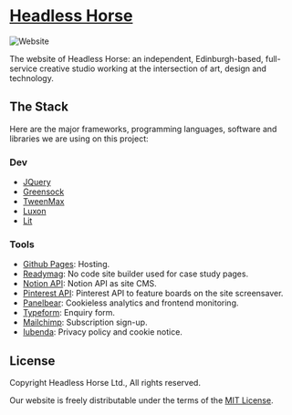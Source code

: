 # [Headless Horse](http://headless.horse)

![Website](https://img.shields.io/website?down_color=lightgrey&down_message=down&label=headless.horse&style=flat-square&up_color=green&up_message=up&url=https%3A%2F%2Fheadless.horse)

The website of Headless Horse: an independent, Edinburgh-based, full-service creative studio working at the intersection of art, design and technology.

## The Stack
Here are the major frameworks, programming languages, software and libraries we are using on this project:

### Dev
- [JQuery](https://jquery.com)
- [Greensock](https://greensock.com)
- [TweenMax](https://greensock.com/tweenmax)
- [Luxon](https://github.com/moment/luxon)
- [Lit](https://lit.dev)

### Tools
- [Github Pages](https://docs.github.com/en/pages): Hosting.
- [Readymag](https://readymag.com): No code site builder used for case study pages.
- [Notion API](https://notion.so): Notion API as site CMS.
- [Pinterest API](https://developers.pinterest.com/docs/api): Pinterest API to feature boards on the site screensaver.
- [Panelbear](https://panelbear.com): Cookieless analytics and frontend monitoring.
- [Typeform](https://typeform.com): Enquiry form.
- [Mailchimp](https://mailchimp.com): Subscription sign-up.
- [Iubenda](https://iubenda.com): Privacy policy and cookie notice.

## License
Copyright Headless Horse Ltd., All rights reserved.

Our website is freely distributable under the terms of the [MIT License](https://choosealicense.com/licenses/mit).
